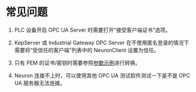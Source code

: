 # 常见问题

1. PLC 设备开启 OPC UA Server 时需要打开“接受客户端证书”选项。

2. KepServer 或 Industrial Gateway OPC Server 在不使用匿名登录的情况下需要将“受信任的客户端”列表中的 NeuronClient 设置为信任。

3. 只有 PEM 的证书/密钥时需要参照[参数示例](./example.md)进行转换。

4. Neuron 连接不上时，可以使用其他 OPC UA 测试软件测试一下是不是 OPC UA 服务器无法连接。